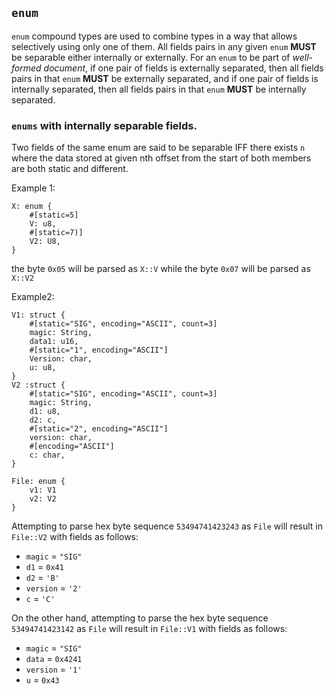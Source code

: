 ## `enum`

`enum` compound types are used to combine types in a way that
allows selectively using only one of them. All fields pairs
in any given `enum` **MUST** be separable either internally
or externally. For an `enum` to be part of *well-formed
document*, if one pair of fields is externally separated,
then all fields pairs in that `enum` **MUST** be externally
separated, and if one pair of fields is internally separated,
then all fields pairs in that `enum` **MUST** be internally
separated.

### `enums` with internally separable fields.

Two fields of the same enum are said to be separable
IFF there exists `n` where the data stored at given nth
offset from the start of both members are both static and
different.

Example 1:

``` rust,ignore
X: enum {
    #[static=5]
    V: u8,
    #[static=7)]
    V2: U8,
}
```
the byte `0x05` will be parsed as `X::V` while the byte `0x07` will be parsed as `X::V2`

Example2:

``` rust, ignore
V1: struct {
    #[static="SIG", encoding="ASCII", count=3]
    magic: String,
    data1: u16,
    #[static="1", encoding="ASCII"]
    Version: char,
    u: u8,
}
V2 :struct {
    #[static="SIG", encoding="ASCII", count=3]
    magic: String,
    d1: u8,
    d2: c,
    #[static="2", encoding="ASCII"]
    version: char,
    #[encoding="ASCII"]
    c: char,
}

File: enum {
    v1: V1
    v2: V2
}
```
Attempting to parse hex byte sequence `53494741423243` as
`File` will result in `File::V2` with fields as follows:
- `magic` = `"SIG"`
- `d1` = `0x41`
- `d2` = `'B'`
- `version` = `'2'`
- `c` = `'C'`

On the other hand, attempting to parse  the hex byte
sequence `53494741423142` as `File` will result in `File::V1`
with fields as follows:
- `magic` = `"SIG"`
- `data` = `0x4241`
- `version` = `'1'`
- `u` = `0x43`